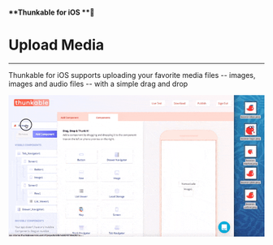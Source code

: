 #### **Thunkable for iOS **

# Upload Media

---

Thunkable for iOS supports uploading your favorite media files -- images, images and audio files -- with a simple drag and drop

![](/assets/upload-media-ios-1.gif)


